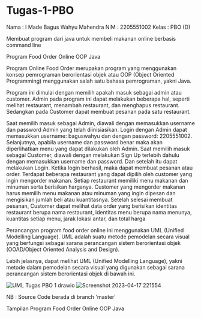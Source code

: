 # Tugas-1-PBO
Nama    : I Made Bagus Wahyu Mahendra
NIM     : 2205551002
Kelas   : PBO (D)

Membuat program dari java untuk membeli makanan online berbasis command line

Program Food Order Online OOP Java

Program Online Food Order merupakan program yang menggunakan konsep pemrograman berorientasi objek atau OOP (Object Oriented Programming) menggunakan salah satu bahasa pemrograman, yakni Java.

Program ini dimulai dengan memilih apakah masuk sebagai admin atau customer. Admin pada program ini dapat melakukan beberapa hal, seperti melihat restaurant, menambah restaurant, dan menghapus restaurant. Sedangkan pada Customer dapat membuat pesanan pada satu restaurant. 

Saat memilih masuk sebagai Admin, diawali dengan memasukkan username dan password Admin yang telah diinisiasikan. Login dengan Admin dapat memasukkan username: baguswahyu dan dengan password: 2205551002. Selanjutnya, apabila username dan password benar maka akan diperlihatkan menu yang dapat dilakukan oleh Admin.
Saat memilih masuk sebagai Customer, diawali dengan melakukan Sign Up terlebih dahulu dengan memasukkan username dan password. Dan setelah itu dapat melakukan Login. Ketika login berhasil, maka dapat membuat pesanan atau order.
Terdapat beberapa restaurant yang dapat dipilih oleh customer yang ingin mengorder makanan. Setiap restaurant memiliki menu makanan dan minuman serta berisikan harganya.
Customer yang mengorder makanan harus memilih menu makanan atau minuman yang ingin dipesan dan mengisikan jumlah beli atau kuantitasnya.
Setelah selesai membuat pesanan, Customer dapat melihat data order yang berisikan identitas restaurant berupa nama restaurant, identitas menu berupa nama menunya, kuantitas setiap menu, jarak lokasi antar, dan total harga

Perancangan program food order online ini menggunakan UML (Unified Modelling Language). UML adalah suatu metode pemodelan secara visual yang berfungsi sebagai sarana perancangan sistem berorientasi objek (OOAD/Object Oriented Analysis and Design).

Lebih jelasnya, dapat melihat UML (Unified Modelling Language), yakni metode dalam pemodelan secara visual yang digunakan sebagai sarana perancangan sistem berorientasi objek di bawah ini.



![UML Tugas PBO 1 drawio](https://user-images.githubusercontent.com/114908291/232515289-68b89174-fe3f-49f4-81f4-ab71c13dee15.png)
![Screenshot 2023-04-17 221554](https://user-images.githubusercontent.com/114908291/232515461-5b896c52-caa5-43e9-831a-95963320ae7a.png)



NB : Source Code berada di branch 'master'


Tampilan Program Food Order Online OOP Java
